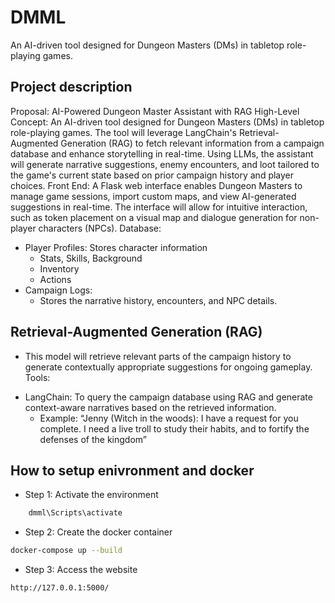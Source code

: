 # DMML
An AI-driven tool designed for Dungeon Masters (DMs) in tabletop role-playing games. 

## Project description
Proposal: AI-Powered Dungeon Master Assistant with RAG
High-Level Concept: An AI-driven tool designed for Dungeon Masters (DMs) in tabletop role-playing games. The tool will leverage LangChain's Retrieval-Augmented Generation (RAG) to fetch relevant information from a campaign database and enhance storytelling in real-time. Using LLMs, the assistant will generate narrative suggestions, enemy encounters, and loot tailored to the game's current state based on prior campaign history and player choices.
Front End: A Flask web interface enables Dungeon Masters to manage game sessions, import custom maps, and view AI-generated suggestions in real-time. The interface will allow for intuitive interaction, such as token placement on a visual map and dialogue generation for non-player characters (NPCs).
Database:
*	Player Profiles: Stores character information 
    * Stats, Skills, Background
    * Inventory
    * Actions
*	Campaign Logs: 
    * Stores the narrative history, encounters, and NPC details.

## Retrieval-Augmented Generation (RAG) 
- This model will retrieve relevant parts of the campaign history to generate contextually appropriate suggestions for ongoing gameplay.
Tools:
*	LangChain: To query the campaign database using RAG and generate context-aware narratives based on the retrieved information.
    *	Example: “Jenny (Witch in the woods):  I have a request for you complete. I need a live troll to study their habits, and to fortify the defenses of the kingdom” 


## How to setup enivronment and docker
* Step 1: Activate the environment
```bash
    dmml\Scripts\activate
```
* Step 2: Create the docker container
```bash
docker-compose up --build
```
* Step 3: Access the website
```
http://127.0.0.1:5000/
```
